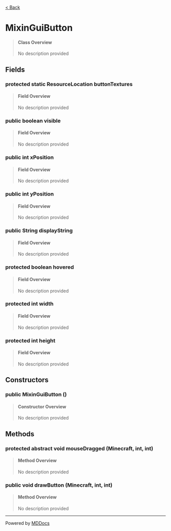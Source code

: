 [< Back](..)
# MixinGuiButton #
>#### Class Overview ####
>No description provided
## Fields ##
### protected static ResourceLocation buttonTextures ###
>#### Field Overview ####
>No description provided
>
### public boolean visible ###
>#### Field Overview ####
>No description provided
>
### public int xPosition ###
>#### Field Overview ####
>No description provided
>
### public int yPosition ###
>#### Field Overview ####
>No description provided
>
### public String displayString ###
>#### Field Overview ####
>No description provided
>
### protected boolean hovered ###
>#### Field Overview ####
>No description provided
>
### protected int width ###
>#### Field Overview ####
>No description provided
>
### protected int height ###
>#### Field Overview ####
>No description provided
>
## Constructors ##
### public MixinGuiButton () ###
>#### Constructor Overview ####
>No description provided
>
## Methods ##
### protected abstract void mouseDragged (Minecraft, int, int) ###
>#### Method Overview ####
>No description provided
>
### public void drawButton (Minecraft, int, int) ###
>#### Method Overview ####
>No description provided
>

---
Powered by [MDDocs](https://github.com/VRCube/MDDocs)